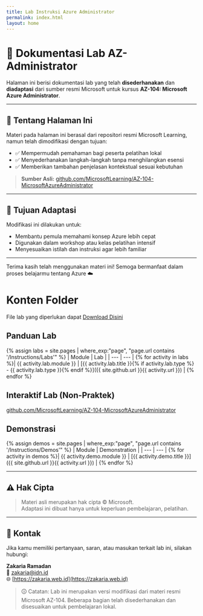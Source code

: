 ```yaml
---
title: Lab Instruksi Azure Administrator
permalink: index.html
layout: home
---
```


# 📘 Dokumentasi Lab AZ-Administrator

Halaman ini berisi dokumentasi lab yang telah **disederhanakan** dan **diadaptasi** dari sumber resmi Microsoft untuk kursus **AZ-104: Microsoft Azure Administrator**.

---

## 📄 Tentang Halaman Ini

Materi pada halaman ini berasal dari repositori resmi Microsoft Learning, namun telah dimodifikasi dengan tujuan:

- ✅ Mempermudah pemahaman bagi peserta pelatihan lokal
- ✅ Menyederhanakan langkah-langkah tanpa menghilangkan esensi
- ✅ Memberikan tambahan penjelasan kontekstual sesuai kebutuhan

> **Sumber Asli:**
> [github.com/MicrosoftLearning/AZ-104-MicrosoftAzureAdministrator](https://github.com/MicrosoftLearning/AZ-104-MicrosoftAzureAdministrator)

---

## 🧭 Tujuan Adaptasi

Modifikasi ini dilakukan untuk:

- Membantu pemula memahami konsep Azure lebih cepat
- Digunakan dalam workshop atau kelas pelatihan intensif
- Menyesuaikan istilah dan instruksi agar lebih familiar


---

Terima kasih telah menggunakan materi ini! Semoga bermanfaat dalam proses belajarmu tentang Azure ☁️



# Konten Folder

File lab yang diperlukan dapat [Download Disini](https://github.com/zaxrmdn/Lazidn25/archive/refs/heads/file.zip)


## Panduan Lab

{% assign labs = site.pages | where_exp:"page", "page.url contains '/Instructions/Labs'" %}
| Module | Lab |
| --- | --- | 
{% for activity in labs  %}| {{ activity.lab.module }} | [{{ activity.lab.title }}{% if activity.lab.type %} - {{ activity.lab.type }}{% endif %}]({{ site.github.url }}{{ activity.url }}) |
{% endfor %}

## Interaktif Lab (Non-Praktek)
[github.com/MicrosoftLearning/AZ-104-MicrosoftAzureAdministrator](https://mslabs.cloudguides.com/guides/AZ-104%20Exam%20Guide%20-%20Microsoft%20Azure%20Administrator)

## Demonstrasi

{% assign demos = site.pages | where_exp:"page", "page.url contains '/Instructions/Demos'" %}
| Module | Demonstration |
| --- | --- | 
{% for activity in demos  %}| {{ activity.demo.module }} | [{{ activity.demo.title }}]({{ site.github.url }}{{ activity.url }}) |
{% endfor %}

---

## ⚠️ Hak Cipta

> Materi asli merupakan hak cipta © Microsoft.  
> Adaptasi ini dibuat hanya untuk keperluan pembelajaran, pelatihan.  

---

## 🙋 Kontak

Jika kamu memiliki pertanyaan, saran, atau masukan terkait lab ini, silakan hubungi:

**Zakaria Ramadan**  
📧 [zakaria@idn.id](mailto:zakaria@idn.id)  
🌐 [https://zakaria.web.id](https://zakaria.web.id)


> 🛈 Catatan: Lab ini merupakan versi modifikasi dari materi resmi Microsoft AZ-104. Beberapa bagian telah disederhanakan dan disesuaikan untuk pembelajaran lokal.
